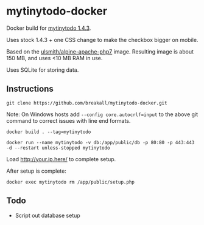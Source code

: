 # mytinytodo-docker
Docker build for [mytinytodo 1.4.3](http://www.mytinytodo.net/).

Uses stock 1.4.3 + one CSS change to make the checkbox bigger on mobile.

Based on the [ulsmith/alpine-apache-php7](https://hub.docker.com/r/ulsmith/alpine-apache-php7/) image. Resulting image is about 150 MB, and uses <10 MB RAM in use.

Uses SQLite for storing data.




## Instructions

``` git clone https://github.com/breakall/mytinytodo-docker.git ```

Note: On Windows hosts add ` --config core.autocrlf=input ` to the above git command to correct issues with line end formats.

``` docker build . --tag=mytinytodo ```

``` docker run --name mytinytodo -v db:/app/public/db -p 80:80 -p 443:443 -d --restart unless-stopped mytinytodo ```

Load http://your.ip.here/ to complete setup.

After setup is complete:

``` docker exec mytinytodo rm /app/public/setup.php ```

## Todo
* Script out database setup
